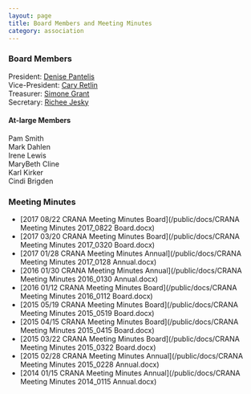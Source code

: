 ```yaml
---
layout: page
title: Board Members and Meeting Minutes
category: association
---
```


### Board Members

President: <a href='m&#97;i&#108;to&#58;dpan%74%65l%6&#57;s&#37;32&#55;&#64;&#103;&#109;&#37;&#54;1%6&#57;l&#46;%63om'>De&#110;&#105;&#115;e&#32;&#80;&#97;nte&#108;is</a><br>
Vice-President: <a href='&#109;ail&#116;o&#58;ca&#114;y&#115;&#98;%6&#70;&#97;&#37;7&#52;&#64;g&#109;a&#105;l&#46;com'>Ca&#114;y R&#101;&#116;l&#105;&#110;</a><br>
Treasurer: <a href='&#109;&#97;ilto&#58;&#115;%69mon&#101;m&#99;gu%6&#57;re&#37;40y&#97;%&#54;8o&#37;6F&#46;&#99;om'>&#83;imo&#110;&#101; G&#114;&#97;n&#116;</a><br>
Secretary: <a href='mailto&#58;re&#111;ly%6Dpia&#64;&#112;r&#111;ton&#109;ail&#46;co%6D'>&#82;ic&#104;ee Jes&#107;y</a>    
       
#### At-large Members

Pam Smith<br>
Mark Dahlen<br>
Irene Lewis<br>
MaryBeth Cline<br>
Karl Kirker<br>
Cindi Brigden

### Meeting Minutes

* [2017 08/22 CRANA Meeting Minutes Board](/public/docs/CRANA Meeting Minutes 2017_0822 Board.docx)
* [2017 03/20 CRANA Meeting Minutes Board](/public/docs/CRANA Meeting Minutes 2017_0320 Board.docx)
* [2017 01/28 CRANA Meeting Minutes Annual](/public/docs/CRANA Meeting Minutes 2017_0128 Annual.docx)
* [2016 01/30 CRANA Meeting Minutes Annual](/public/docs/CRANA Meeting Minutes 2016_0130 Annual.docx)
* [2016 01/12 CRANA Meeting Minutes Board](/public/docs/CRANA Meeting Minutes 2016_0112 Board.docx)
* [2015 05/19 CRANA Meeting Minutes Board](/public/docs/CRANA Meeting Minutes 2015_0519 Board.docx)
* [2015 04/15 CRANA Meeting Minutes Board](/public/docs/CRANA Meeting Minutes 2015_0415 Board.docx)
* [2015 03/22 CRANA Meeting Minutes Board](/public/docs/CRANA Meeting Minutes 2015_0322 Board.docx)
* [2015 02/28 CRANA Meeting Minutes Annual](/public/docs/CRANA Meeting Minutes 2015_0228 Annual.docx)
* [2014 01/15 CRANA Meeting Minutes Annual](/public/docs/CRANA Meeting Minutes 2014_0115 Annual.docx)








